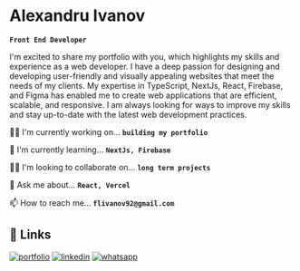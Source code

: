 
# Alexandru Ivanov

**`Front End Developer `**

I'm excited to share my portfolio with you, which highlights my skills and experience as a web developer. I have a deep passion for designing and developing user-friendly and visually appealing websites that meet the needs of my clients. My expertise in TypeScript, NextJs, React, Firebase, and Figma has enabled me to create web applications that are efficient, scalable, and responsive. I am always looking for ways to improve my skills and stay up-to-date with the latest web development practices.


👩‍💻 I'm currently working on... **` building my portfolio `**

🧠 I'm currently learning... **`NextJs, Firebase`**

👯‍♀️ I'm looking to collaborate on... **` long term projects `**

💬 Ask me about... **` React, Vercel `**

📫 How to reach me... **`flivanov92@gmail.com`**


## 🔗 Links
[![portfolio](https://img.shields.io/badge/my_portfolio-000?style=for-the-badge&logo=ko-fi&logoColor=white)](https://my-portfolio-nextjs14.vercel.app/)
[![linkedin](https://img.shields.io/badge/linkedin-0A66C2?style=for-the-badge&logo=linkedin&logoColor=white)](https://www.linkedin.com/in/alexandru-ivanov-509111121/)
[![whatsapp](https://img.shields.io/badge/Whatsapp-07928470121-25D366?style=for-the-badge&logo=whatsapp)](https://wa.me/+447928470121?text=)

